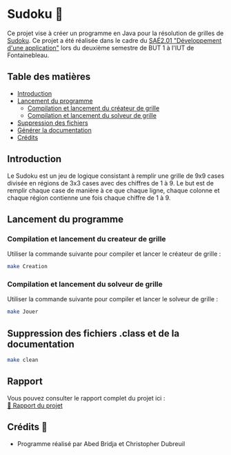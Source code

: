 # Sudoku 🧩

Ce projet vise à créer un programme en Java pour la résolution de grilles de [Sudoku](https://fr.wikipedia.org/wiki/Sudoku). Ce projet a été réalisée dans le cadre du [SAÉ2.01 "Développement d'une application"](https://www.iut-fbleau.fr/sitebp/pt21/21_2023/A75DYGZ82RZL3PGH.php) lors du deuxième semestre de BUT 1 à l'IUT de Fontainebleau.

## Table des matières
- [Introduction](#introduction)
- [Lancement du programme](#lancement-du-programme)
  - [Compilation et lancement du créateur de grille](#Compilation-et-lancement-du-createur-de-grille)
  - [Compilation et lancement du solveur de grille](#Compilation-et-lancement-du-solveur-de-grille)
- [Suppression des fichiers](#suppression-des-fichiers)
- [Générer la documentation](#générer-la-documentation)
- [Crédits](#crédits)


## Introduction
Le Sudoku est un jeu de logique consistant à remplir une grille de 9x9 cases divisée en régions de 3x3 cases avec des chiffres de 1 à 9. Le but est de remplir chaque case de manière à ce que chaque ligne, chaque colonne et chaque région contienne une fois chaque chiffre de 1 à 9.




## Lancement du programme

### Compilation et lancement du createur de grille

Utiliser la commande suivante pour compiler et lancer le créateur de grille :
```bash
make Creation
```
### Compilation et lancement du solveur de grille

Utiliser la commande suivante pour compiler et lancer le solveur de grille :
```bash
make Jouer
```

## Suppression des fichiers .class et de la documentation
```bash
make clean
```
## Rapport
Vous pouvez consulter le rapport complet du projet ici :  
[📄 Rapport du projet](./PDF_Sudoku-SAE21_2023.pdf)



## Crédits 🚀
 -   Programme réalisé par Abed Bridja et Christopher Dubreuil 


